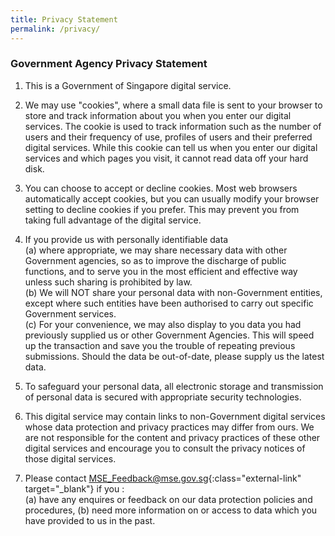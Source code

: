 ```yaml
---
title: Privacy Statement
permalink: /privacy/
---
```


### **Government Agency Privacy Statement**

1.  This is a Government of Singapore digital service.       
   

2.  We may use "cookies", where a small data file is sent to your browser to store and track information about you when you enter our digital services. The cookie is used to track information such as the number of users and their frequency of use, profiles of users and their preferred digital services. While this cookie can tell us when you enter our digital services and which pages you visit, it cannot read data off your hard disk.                
   
3.  You can choose to accept or decline cookies. Most web browsers automatically accept cookies, but you can usually modify your browser setting to decline cookies if you prefer. This may prevent you from taking full advantage of the digital service.   
   

4.  If you provide us with personally identifiable data  
    (a) where appropriate, we may share necessary data with other Government agencies, so as to improve the discharge of public functions, and to serve you in the most efficient and effective way unless such sharing is prohibited by law.  
    (b) We will NOT share your personal data with non-Government entities, except where such entities have been authorised to carry out specific Government services.  
    (c) For your convenience, we may also display to you data you had previously supplied us or other Government Agencies. This will speed up the transaction and save you the trouble of repeating previous submissions. Should the data be out-of-date, please supply us the latest data.   
   

5.  To safeguard your personal data, all electronic storage and transmission of personal data is secured with appropriate security technologies.   
   

6.  This digital service may contain links to non-Government digital services whose data protection and privacy practices may differ from ours. We are not responsible for the content and privacy practices of these other digital services and encourage you to consult the privacy notices of those digital services.  
   

7.  Please contact  [MSE_Feedback@mse.gov.sg](https://mail.google.com/mail/?view=cm&fs=1&tf=1&to=MSE_Feedback@mse.gov.sg){:class="external-link" target="_blank"}  if you :   
    (a) have any enquires or feedback on our data protection policies and procedures, 
    (b) need more information on or access to data which you have provided to us in the past.